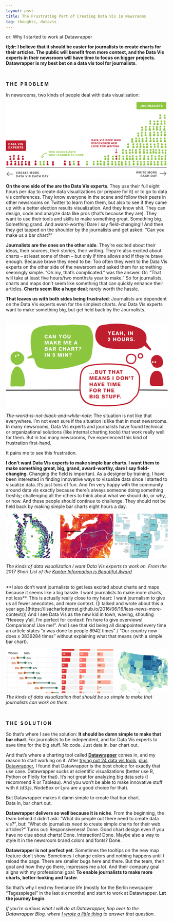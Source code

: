 ```yaml
---
layout: post
title: The Frustrating Part of Creating Data Vis in Newsrooms
tag: thoughts, datavis
---
```

or: Why I started to work at Datawrapper

**tl;dr: I believe that it should be easier for journalists to create charts for their articles. The public will benefit from more context, and the Data Vis experts in their newsroom will have time to focus on bigger projects. Datawrapper is my best bet on a data vis tool for journalists**. 

<br><br>
**T H E  P R O B L E M**<BR><BR>
In newsrooms, two kinds of people deal with data visualisation:

![image](/pic/171024_newsrooms.png)


**On the one side of the are the Data Vis experts**. They use  their full eight hours per day to create data visualizations (or prepare for it) or to go to data vis conferences. They know everyone in the scene and follow their peers in other newsrooms on Twitter to learn from them, but also to see if they came up with a better election results visualization. And they know shit. They can design, code and analyze data like pros (that’s because they are). They want to use their tools and skills to make something great. Something big. Something grand. And award-worthy! Dare I say field-changing!! And then they get tapped on the shoulder by the journalists and get asked: “Can you make us a bar chart?”

**Journalists are the ones on the other side**. They’re excited about their ideas, their sources, their stories, their writing. They’re also excited about charts – at least some of them – but only if time allows and if they’re brave enough. Because brave they need to be: Too often they went to the Data Vis experts on the other side of the newsroom and asked them for something seemingly simple. “Oh my, that’s complicated.” was the answer. Or: “That will take at least five hours/two months/a year to make.” So for journalists, charts and maps don’t seem like something that can quickly enhance their articles. **Charts seem like a huge deal**; rarely worth the hassle.

**That leaves us with both sides being frustrated**: Journalists are dependent on the Data Vis experts even for the simplest charts. And Data Vis experts want to make something big, but get held back by the Journalists. <br><br>

![image](/pic/171024_newsrooms2.png)

*The-world-is-not-black-and-white-note*: The situation is not like that everywhere. I’m not even sure if the situation is like that in most newsrooms. In many newsrooms, Data Vis experts and journalists have found technical or organizational solutions (like internal charting tools) that work really well for them. But in too many newsrooms, I’ve experienced this kind of frustration first-hand. 

It pains me to see this frustration. 

**I don’t want Data Vis experts to make simple bar charts. I want them to make something great, big, grand, award-worthy, dare I say field-changing**. Changing the field is important. As a designer by training, I have been interested in finding innovative ways to visualize data since  I started to visualize data. It’s just tons of fun. And I’m very happy with the community around data vis exactly because there’s always someone doing something freshly; challenging all the others to think about what we should do, or why, or how. And these people should continue to challenge. They should not be held back by making simple bar charts eight hours a day.

![image](/pic/171024_newsrooms3.png)

*The kinds of data visualization I want Data Vis experts to work on. From the 2017 Short List of the [Kantar Information is Beautiful Award](https://www.informationisbeautifulawards.com/showcase)*

<br>
**I also don’t want journalists to get less excited about charts and maps because it seems like a big hassle. I want journalists to make more charts, not less**. This is actually really close to my heart: I want journalism to give us all fewer anecdotes, and more context. ([I talked and wrote about this a year ago.](https://lisacharlotterost.github.io/2016/06/16/less-news-more-context/)) And I see Data Vis as the new kid in town, waving, shouting “Heeeey y’all, I’m perfect for context! I’m here to give overviews! Comparisons! Use me!”. And I see that kid being all disappointed every time an article states “x was done to people 8942 times” / “Our country now does x 3839284 times” without explaining what that means (with a simple bar chart).

![image](/pic/171024_newsrooms4.png) 
*The kinds of data visualization that should be so simple to make that journalists can work on them*.

<br><br>
**T H E  S O L U T I O N**<BR><BR>
So that’s where I see the solution: **It should be damn simple to make that bar chart**. For journalists to be independent, and for Data Vis experts to save time for the big stuff. No code. Just data in, bar chart out. 

And that’s where a charting tool called **[Datawrapper](https://www.datawrapper.de/)** comes in, and my reason to start working on it. After [trying out 24 data vis tools](https://source.opennews.org/articles/what-i-learned-recreating-one-chart-using-24-tools/), [plus Datawrapper](https://lisacharlotterost.github.io/2016/05/17/one-chart-tools/), I found that Datawrapper is the best choice for exactly that use case. Datawrapper sucks at scientific visualizations (better use R, Python or Plotly for that). It’s not great for analyzing big data sets (I recommend R or Tableau). And you won’t be able to make innovative stuff with it (d3.js, NodeBox or Lyra are a good choice for that).

But Datawrapper makes it damn simple to create that bar chart. <br>
Data in, bar chart out. 

**Datawrapper delivers so well because it is niche**. From the beginning, the team behind it didn’t ask: “What do people out there need to create data vis?”, but: “What do journalists need to create simple charts for their web articles?” Turns out: Responsiveness! Done. Good chart design even if you have no clue about charts! Done. Interaction! Done. Maybe also a way to style it in the newsroom brand colors and fonts? Done. 

**Datawrapper is not perfect yet**. Sometimes the tooltips on the new map feature don’t show. Sometimes I change colors and nothing happens until I reload the page. There are smaller bugs here and there. But the team, their goal and how they go there, impresses me a lot. And their company goal aligns with my professional goal: **To enable journalists to make more charts, better-looking and faster**. 

So that’s why I end my freelance life (mostly for the Berlin newspaper “Tagesspiegel” in the last six months) and start to work at Datawrapper. **Let the journey begin**. 

*If you’re curious what I will do at Datawrapper, hop over to the Datawrapper Blog, where [I wrote a little thing](https://blog.datawrapper.de/say-hi-to-lisa-b6c7553219e9) to answer that question*.
